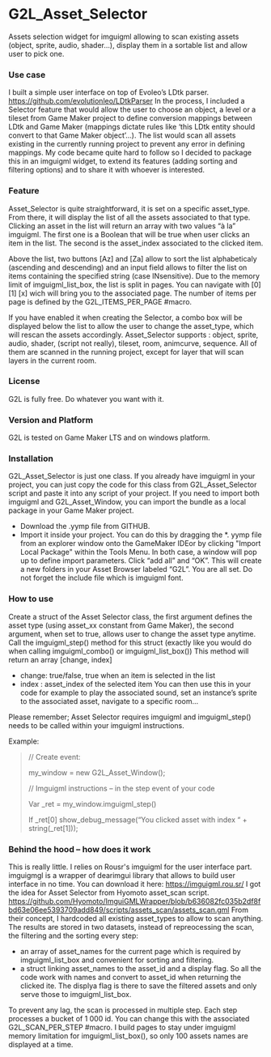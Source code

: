 # G2L_Asset_Selector

Assets selection widget for imguigml allowing to scan existing assets (object, sprite, audio, shader…), display them in a sortable list and allow user to pick one.



### Use case
I built a simple user interface on top of Evoleo’s LDtk parser. https://github.com/evolutionleo/LDtkParser
In the process, I included a Selector feature that would allow the user to choose an object, a level or a tileset from Game Maker project to define conversion mappings between LDtk and Game Maker (mappings dictate rules like ‘this LDtk entity should convert to that Game Maker object’…). The list would scan all assets existing in the currently running project to prevent any error in defining mappings. My code became quite hard to follow so I decided to package this in an imguigml widget, to extend its features (adding sorting and filtering options) and to share it with whoever is interested.
 

### Feature
Asset_Selector is quite straightforward, it is set on a specific asset_type.
From there, it will display the list of all the assets associated to that type. Clicking an asset in the list will return an array with two values “à la” imguigml. The first one is a Boolean that will be true when user clicks an item in the list. The second is the asset_index associated to the clicked item.

Above the list, two buttons [Az] and [Za] allow to sort the list alphabeticaly (ascending and descending) and an input field allows to filter the list on items containing the specified string (case INsensitive).
Due to the memory limit of imguigml_list_box, the list is split in pages. You can navigate with [0] [1] [x] wich will bring you to the associated page.
The number of items per page is defined by the G2L_ITEMS_PER_PAGE #macro.

If you have enabled it when creating the Selector, a combo box will be displayed below the list to allow the user to change the asset_type, which will rescan the assets accordingly.
Asset_Selector supports : object, sprite, audio, shader, (script not really), tileset, room, animcurve, sequence. All of them are scanned in the running project, except for layer that will scan layers in the current room.
 

### License
G2L is fully free. Do whatever you want with it.
 

### Version and Platform
G2L is tested on Game Maker LTS and on windows platform.
 

### Installation
G2L_Asset_Selector is just one class.
If you already have imguigml in your project, you can just copy the code for this class from G2L_Asset_Selector script and paste it into any script of your project.
If you need to import both imguigml and G2L_Asset_Window, you can import the bundle as a local package in your Game Maker project.
- Download the .yymp file from GITHUB.
- Import it inside your project. You can do this by dragging the *. yymp file from an explorer window onto the GameMaker IDEor by clicking "Import Local Package" within the Tools Menu. In both case, a window will pop up to define import parameters. Click “add all” and “OK”. This will create a new folders in your Asset Browser labeled “G2L”. You are all set.
Do not forget the include file which is imguigml font. 

### How to use
Create a struct of the Asset Selector class, the first argument defines the asset type (using asset_xx constant from Game Maker), the second argument, when set to true, allows user to change the asset type anytime.
Call the imguigml_step() method for this struct (exactly like you would do when calling imguigml_combo() or imguigml_list_box())
This method will return an array [change, index]
- change: true/false, true when an item is selected in the list
- index : asset_index of the selected item
You can then use this in your code for example to play the associated sound, set an instance’s sprite to the associated asset, navigate to a specific room…

Please remember; Asset Selector requires imguigml and imguigml_step() needs to be called within your imguigml instructions.
 
Example:
>// Create event:
>
>my_window = new G2L_Asset_Window();
>
>//  Imguigml instructions – in the step event of your code
>
>Var _ret = my_window.imguigml_step()
>
>If _ret[0] show_debug_message(“You clicked asset with index “ + string(_ret[1]));


### Behind the hood – how does it work
This is really little.
I relies on Rousr's imguigml for the user interface part. imguigmgl is a wrapper of dearimgui library that allows to build user interface in no time. You can download it here: https://imguigml.rou.sr/
I got the idea for Asset Selector from Hyomoto asset_scan script. https://github.com/Hyomoto/ImguiGMLWrapper/blob/b636082fc035b2df8fbd63e06ee5393709add849/scripts/assets_scan/assets_scan.gml
From their concept, I hardcoded all existing asset_types to allow to scan anything.
The results are stored in two datasets, instead of repreocessing the scan, the filtering and the sorting every step:
- an array of asset_names for the current page which is required by imguigml_list_box and convenient for sorting and filtering.
- a struct linking asset_names to the asset_id and a display flag. So all the code work with names and convert to asset_id when returning the clicked ite. The displya flag is there to save the filtered assets and only serve those to imguigml_list_box.

To prevent any lag, the scan is processed in multiple step. Each step processes a bucket of 1 000 id. You can change this with the associated G2L_SCAN_PER_STEP #macro.
I build pages to stay under imguigml memory limitation for imguigml_list_box(), so only 100 assets names are displayed at a time.
